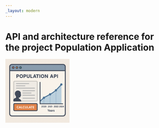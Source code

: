 ```yaml
---
_layout: modern
---
```


# API and architecture reference for the project Population Application

<p align="left">
    <img src="./images/logo.png" alt="Application logo" width="200" />
</p>

